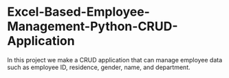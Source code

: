 # Excel-Based-Employee-Management-Python-CRUD-Application
In this project we make a CRUD application that can manage employee data such as employee ID, residence, gender, name, and department. 
